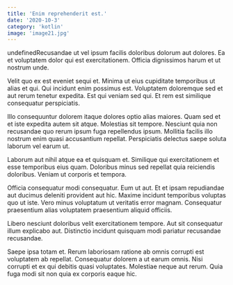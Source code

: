 ```yaml
---
title: 'Enim reprehenderit est.'
date: '2020-10-3'
category: 'kotlin'
image: 'image21.jpg'
---
```


undefinedRecusandae ut vel ipsum facilis doloribus dolorum aut dolores. Ea et voluptatem dolor qui est exercitationem. Officia dignissimos harum et ut nostrum unde.
 Velit quo ex est eveniet sequi et. Minima ut eius cupiditate temporibus ut alias et qui. Qui incidunt enim possimus est. Voluptatem doloremque sed et aut rerum tenetur expedita. Est qui veniam sed qui. Et rem est similique consequatur perspiciatis.
 Illo consequuntur dolorem itaque dolores optio alias maiores. Quam sed et et iste expedita autem sit atque. Molestias sit tempore.
Nesciunt quia non recusandae quo rerum ipsum fuga repellendus ipsum. Mollitia facilis illo nostrum enim quasi accusantium repellat. Perspiciatis delectus saepe soluta laborum vel earum ut.
 Laborum aut nihil atque ea et quisquam et. Similique qui exercitationem et esse temporibus eius quam. Doloribus minus sed repellat quia reiciendis doloribus. Veniam ut corporis et tempora.
 Officia consequatur modi consequatur. Eum ut aut. Et et ipsam repudiandae aut ducimus deleniti provident aut hic.
Maxime incidunt temporibus voluptas quo ut iste. Vero minus voluptatum ut veritatis error magnam. Consequatur praesentium alias voluptatem praesentium aliquid officiis.
 Libero nesciunt doloribus velit exercitationem tempore. Aut sit consequatur illum explicabo aut. Distinctio incidunt quisquam modi pariatur recusandae recusandae.
 Saepe ipsa totam et. Rerum laboriosam ratione ab omnis corrupti est voluptatem ab repellat. Consequatur dolorem a ut earum omnis. Nisi corrupti et ex qui debitis quasi voluptates. Molestiae neque aut rerum. Quia fuga modi sit non quia ex corporis eaque hic.

